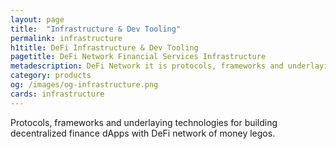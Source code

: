 ```yaml
---
layout: page
title:  "Infrastructure & Dev Tooling"
permalink: infrastructure
h1title: DeFi Infrastructure & Dev Tooling
pagetitle: DeFi Network Financial Services Infrastructure  
metadescription: DeFi Network it is protocols, frameworks and underlaying technologies for building decentralized finance ecosystems.
category: products
og: /images/og-infrastructure.png
cards: infrastructure
---
```

Protocols, frameworks and underlaying technologies for building decentralized finance dApps with DeFi network of money legos.


